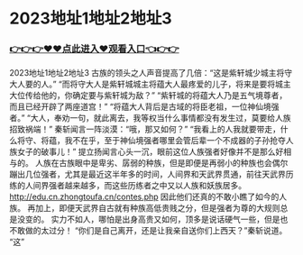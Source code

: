 # 2023地址1地址2地址3

### <a href="https://https://github.com/budfg/haiu/issues/1">👉👉👉♥♥点此进入♥观看入口👈👉👉</a>

2023地址1地址2地址3
 古族的领头之人声音提高了几倍：“这是紫轩城少城主将守大人要的人。”
    “而将守大人是紫轩城城主将蕴大人最疼爱的儿子，将来是要将城主大位传给他的，你确定要与紫轩城为敌？”
    “紫轩城的将蕴大人乃是五气境尊者，而且已经开辟了两座道宫！”
    “将蕴大人背后是古域的将臣老祖，一位神仙境强者。”
    “大人，奉劝一句，就此离去，我等权当什么事情都没有发生过，莫要给人族招致祸端！”
    秦斩闻言一阵淡漠：“哦，那又如何？”
    “我看上的人我就要带走，什么将守、将蕴，我不在乎，至于神仙境强者哪里会管后辈一个不成器的子孙抢夺人族女子的破事儿！”
    提立扬闻言心头一沉，眼前这位人族强者好像并不是那么好相与的。
    人族在古族眼中是卑劣、孱弱的种族，但是即便是再弱小的种族也会偶尔蹦出几位强者，尤其是最近这半年多的时间，人间界和天武界贯通，前往天武界历练的人间界强者越来越多，而这些历练者之中又以人族和妖族居多。
    http://edu.cn.zhongtoufa.cn/contes.php
    因此他们还真的不敢小瞧了如今的人族。
    再加上，即便天武界自古就有种族高低贵贱之分，但是强者为尊的大规则总是没变的。
    实力不如人，哪怕是出身高贵又如何，顶多是说话硬气一些，但是也不敢做的太过分！
    “你们是自己离开，还是让我亲自送你们上西天？”秦斩说道。
    “这”
